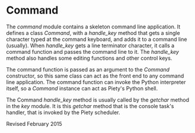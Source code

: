 
Command
=======

The *command* module contains a skeleton command line application.  It
defines a class *Command*, with a *handle_key* method that gets a
single character typed at the command keyboard, and adds it to a
command line (usually).  When *handle_key* gets a line terminator
character, it calls a command function and passes the command line to
it.  The *handle_key* method also handles some editing functions and
other control keys.

The command function is passed as an argument to the *Command*
constructor, so this same class can act as the front end to any
command line application.  The command function can invoke the Python
interpreter itself, so a *Command* instance can act as Piety's Python
shell.

The Command *handle_key* method is usually called by the *getchar*
method in the *key* module.  It is this *getchar* method that is the
console task's handler, that is invoked by the Piety scheduler.

Revised February 2015

